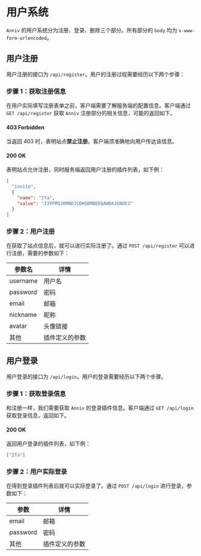 # 用户系统

`Anniv` 的用户系统分为注册、登录、删除三个部分。所有部分的 `body` 均为 `x-www-form-urlencoded`。

## 用户注册

用户注册的接口为 `/api/register`。用户的注册过程需要经历以下两个步骤：

### 步骤 1：获取注册信息

在用户实际填写注册表单之前，客户端需要了解服务端的配置信息。客户端通过 `GET /api/register` 获取 `Anniv` 注册部分的相关信息，可能的返回如下。

#### 403 Forbidden

当返回 403 时，表明站点**禁止注册**。客户端须准确地向用户传达该信息。

#### 200 OK

表明站点允许注册，同时服务端返回用户注册的插件列表，如下例：

```json
[
  "invite",
  {
    "name": "2fa",
    "value": "I3VFM3JKMNDJCDH5BMBEEQAW6KJ6NOE3"
  }
]
```

### 步骤 2：用户注册

在获取了站点信息后，就可以进行实际注册了。通过 `POST /api/register` 可以进行注册，需要的参数如下：

| 参数名   | 详情           |
| -------- | -------------- |
| username | 用户名         |
| password | 密码           |
| email    | 邮箱           |
| nickname | 昵称           |
| avatar   | 头像链接       |
| 其他     | 插件定义的参数 |

## 用户登录

用户登录的接口为 `/api/login`。用户的登录需要经历以下两个步骤。

### 步骤 1：获取登录信息

和注册一样，我们需要获取 `Anniv` 的登录插件信息。客户端通过 `GET /api/login` 获取登录信息，返回如下。

#### 200 OK

返回用户登录的插件列表，如下例：

```json
["2fa"]
```

### 步骤 2：用户实际登录

在得到登录插件列表后就可以实际登录了。通过 `POST /api/login` 进行登录，参数如下：

| 参数     | 详情           |
| -------- | -------------- |
| email    | 邮箱           |
| password | 密码           |
| 其他     | 插件定义的参数 |
